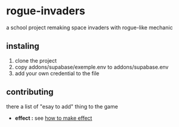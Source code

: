 # rogue-invaders
a school project remaking space invaders with rogue-like mechanic

## instaling 
1. clone the project
2. copy addons/supabase/exemple.env to addons/supabase.env
3. add your own credential to the file

## contributing

there a list of "esay to add" thing to the game
 * **effect :**  see [how to make effect](docs/dev/how-to/effect.md)